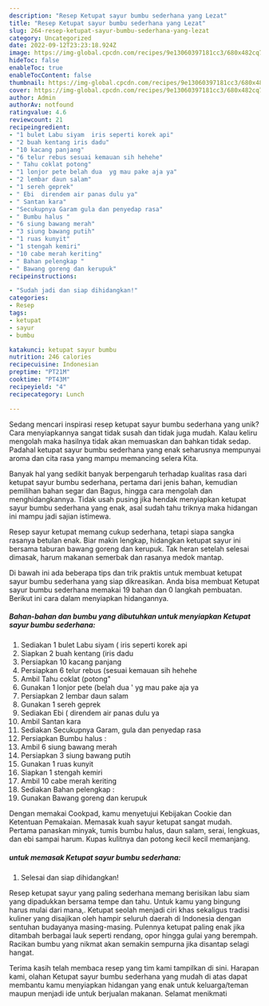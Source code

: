 ```yaml
---
description: "Resep Ketupat sayur bumbu sederhana yang Lezat"
title: "Resep Ketupat sayur bumbu sederhana yang Lezat"
slug: 264-resep-ketupat-sayur-bumbu-sederhana-yang-lezat
category: Uncategorized
date: 2022-09-12T23:23:18.924Z
image: https://img-global.cpcdn.com/recipes/9e13060397181cc3/680x482cq70/ketupat-sayur-bumbu-sederhana-foto-resep-utama.jpg
hideToc: false
enableToc: true
enableTocContent: false
thumbnail: https://img-global.cpcdn.com/recipes/9e13060397181cc3/680x482cq70/ketupat-sayur-bumbu-sederhana-foto-resep-utama.jpg
cover: https://img-global.cpcdn.com/recipes/9e13060397181cc3/680x482cq70/ketupat-sayur-bumbu-sederhana-foto-resep-utama.jpg
author: Admin
authorAv: notfound
ratingvalue: 4.6
reviewcount: 21
recipeingredient:
- "1 bulet Labu siyam  iris seperti korek api"
- "2 buah kentang iris dadu"
- "10 kacang panjang"
- "6 telur rebus sesuai kemauan sih hehehe"
- " Tahu coklat potong"
- "1 lonjor pete belah dua  yg mau pake aja ya"
- "2 lembar daun salam"
- "1 sereh geprek"
- " Ebi  direndem air panas dulu ya"
- " Santan kara"
- "Secukupnya Garam gula dan penyedap rasa"
- " Bumbu halus "
- "6 siung bawang merah"
- "3 siung bawang putih"
- "1 ruas kunyit"
- "1 stengah kemiri"
- "10 cabe merah keriting"
- " Bahan pelengkap "
- " Bawang goreng dan kerupuk"
recipeinstructions:

- "Sudah jadi dan siap dihidangkan!"
categories:
- Resep
tags:
- ketupat
- sayur
- bumbu

katakunci: ketupat sayur bumbu 
nutrition: 246 calories
recipecuisine: Indonesian
preptime: "PT21M"
cooktime: "PT43M"
recipeyield: "4"
recipecategory: Lunch

---
```





Sedang mencari inspirasi resep ketupat sayur bumbu sederhana yang unik? Cara menyiapkannya sangat tidak susah dan tidak juga mudah. Kalau keliru mengolah maka hasilnya tidak akan memuaskan dan bahkan tidak sedap. Padahal ketupat sayur bumbu sederhana yang enak seharusnya mempunyai aroma dan cita rasa yang mampu memancing selera Kita.





Banyak hal yang sedikit banyak berpengaruh terhadap kualitas rasa dari ketupat sayur bumbu sederhana, pertama dari jenis bahan, kemudian pemilihan bahan segar dan Bagus, hingga cara mengolah dan menghidangkannya. Tidak usah pusing jika hendak menyiapkan ketupat sayur bumbu sederhana yang enak,      asal sudah tahu triknya maka hidangan ini mampu jadi sajian istimewa.














Resep sayur ketupat memang cukup sederhana, tetapi siapa sangka rasanya betulan enak. Biar makin lengkap, hidangkan ketupat sayur ini bersama taburan bawang goreng dan kerupuk. Tak heran setelah selesai dimasak, harum makanan semerbak dan rasanya medok mantap.






Di bawah ini ada beberapa tips dan trik praktis untuk membuat ketupat sayur bumbu sederhana yang siap dikreasikan. Anda bisa membuat Ketupat sayur bumbu sederhana memakai 19 bahan dan 0 langkah pembuatan. Berikut ini cara dalam menyiapkan hidangannya.

<!--inarticleads1-->

##### Bahan-bahan dan bumbu yang dibutuhkan untuk menyiapkan Ketupat sayur bumbu sederhana:

1. Sediakan 1 bulet Labu siyam ( iris seperti korek api
1. Siapkan 2 buah kentang (iris dadu
1. Persiapkan 10 kacang panjang
1. Persiapkan 6 telur rebus (sesuai kemauan sih hehehe
1. Ambil  Tahu coklat (potong&#34;
1. Gunakan 1 lonjor pete (belah dua &#39; yg mau pake aja ya
1. Persiapkan 2 lembar daun salam
1. Gunakan 1 sereh geprek
1. Sediakan  Ebi ( direndem air panas dulu ya
1. Ambil  Santan kara
1. Sediakan Secukupnya Garam, gula dan penyedap rasa
1. Persiapkan  Bumbu halus :
1. Ambil 6 siung bawang merah
1. Persiapkan 3 siung bawang putih
1. Gunakan 1 ruas kunyit
1. Siapkan 1 stengah kemiri
1. Ambil 10 cabe merah keriting
1. Sediakan  Bahan pelengkap :
1. Gunakan  Bawang goreng dan kerupuk


Dengan memakai Cookpad, kamu menyetujui Kebijakan Cookie dan Ketentuan Pemakaian. Memasak kuah sayur ketupat sangat mudah. Pertama panaskan minyak, tumis bumbu halus, daun salam, serai, lengkuas, dan ebi sampai harum. Kupas kulitnya dan potong kecil kecil memanjang. 

<!--inarticleads2-->

#####  untuk memasak Ketupat sayur bumbu sederhana:


1. Selesai dan siap dihidangkan!

Resep ketupat sayur yang paling sederhana memang berisikan labu siam yang dipadukkan bersama tempe dan tahu. Untuk kamu yang bingung harus mulai dari mana,. Ketupat seolah menjadi ciri khas sekaligus tradisi kuliner yang disajikan oleh hampir seluruh daerah di Indonesia dengan sentuhan budayanya masing-masing. Pulennya ketupat paling enak jika ditambah berbagai lauk seperti rendang, opor hingga gulai yang berempah. Racikan bumbu yang nikmat akan semakin sempurna jika disantap selagi hangat. 

Terima kasih telah membaca resep yang tim kami tampilkan di sini. Harapan kami, olahan Ketupat sayur bumbu sederhana yang mudah di atas dapat membantu kamu menyiapkan hidangan yang enak untuk keluarga/teman maupun menjadi ide untuk berjualan makanan. Selamat menikmati
